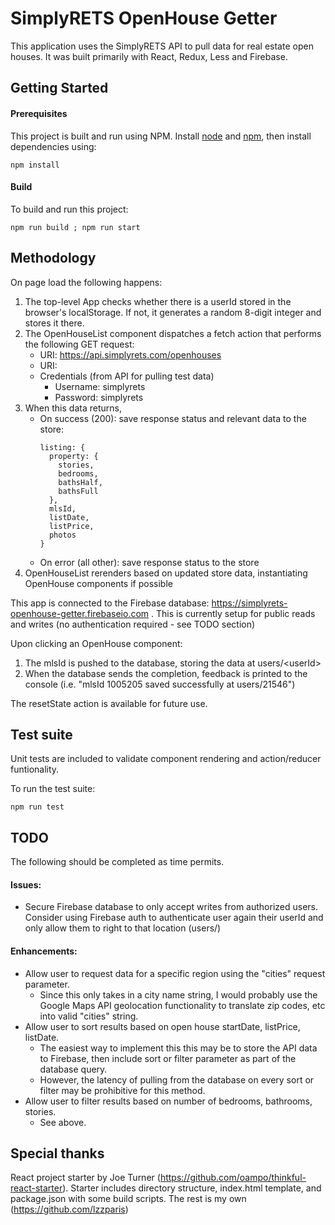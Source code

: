 # SimplyRETS OpenHouse Getter

This application uses the SimplyRETS API to pull data for real estate open houses. It was built primarily with React, Redux, Less and Firebase.

## Getting Started

#### Prerequisites

This project is built and run using NPM.  Install [node](http://nodejs.org/) and [npm](https://npmjs.org/), then install dependencies using:

```
npm install
```

#### Build
To build and run this project:

```
npm run build ; npm run start
```

## Methodology
On page load the following happens:

1. The top-level App checks whether there is a userId stored in the browser's localStorage.  If not, it generates a random 8-digit integer and stores it there. 
2. The OpenHouseList component dispatches a fetch action that performs the following GET request:
    * URI: https://api.simplyrets.com/openhouses
    * URI:
    * Credentials (from API for pulling test data)
        * Username: simplyrets
        * Password: simplyrets
3. When this data returns,
    * On success (200): save response status and relevant data to the store:
        ```
        listing: {
          property: {
            stories,
            bedrooms,
            bathsHalf,
            bathsFull
          },
          mlsId,
          listDate,
          listPrice,
          photos
        }
        ```
    * On error (all other): save response status to the store
4. OpenHouseList rerenders based on updated store data, instantiating OpenHouse components if possible

This app is connected to the Firebase database: https://simplyrets-openhouse-getter.firebaseio.com . This is currently setup for public reads and writes (no authentication required - see TODO section)

Upon clicking an OpenHouse component:

1. The mlsId is pushed to the database, storing the data at users/<userId\>
2. When the database sends the completion, feedback is printed to the console (i.e. "mlsId 1005205 saved successfully at users/21546")

The resetState action is available for future use.

## Test suite

Unit tests are included to validate component rendering and action/reducer funtionality.

To run the test suite:

```
npm run test
```

## TODO

The following should be completed as time permits.

#### Issues:

- Secure Firebase database to only accept writes from authorized users.  Consider using Firebase auth to authenticate user again their userId and only allow them to right to that location (users/<userId>)

#### Enhancements:

- Allow user to request data for a specific region using the "cities" request parameter.
    - Since this only takes in a city name string, I would probably use the Google Maps API geolocation functionality to translate zip codes, etc into valid "cities" string.
- Allow user to sort results based on open house startDate, listPrice, listDate.
    - The easiest way to implement this this may be to store the API data to Firebase, then include sort or filter parameter as part of the database query.
    - However, the latency of pulling from the database on every sort or filter may be prohibitive for this method.
- Allow user to filter results based on number of bedrooms, bathrooms, stories.
    - See above.

## Special thanks
React project starter by Joe Turner (https://github.com/oampo/thinkful-react-starter).  Starter includes directory structure, index.html template, and package.json with some build scripts.  The rest is my own (https://github.com/lzzparis)

